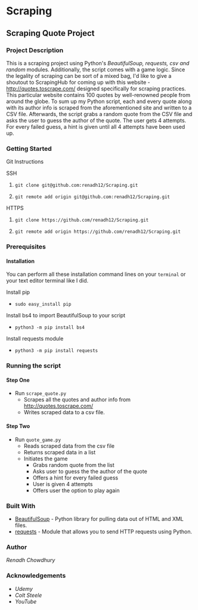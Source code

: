 # Scraping

## Scraping Quote Project

### Project Description

This is a scraping project using Python's *BeautifulSoup, requests, csv and random* modules. Additionally, the script comes with a game logic. Since the legality of scraping can be sort 
of a mixed bag, I'd like to give a shoutout to ScrapingHub for coming up with this website - http://quotes.toscrape.com/ designed specifically for scraping practices. This particular
website contains 100 quotes by well-renowned people from around the globe. To sum up my Python script, each and every quote along with its author info
is scraped from the aforementioned site and written to a CSV file. Afterwards, the script grabs a random quote from the CSV file and asks the user to guess the author
of the quote. The user gets 4 attempts. For every failed guess, a hint is given until all 4 attempts have been used up.

### Getting Started

Git Instructions

SSH

1. `git clone git@github.com:renadh12/Scraping.git`

2. `git remote add origin git@github.com:renadh12/Scraping.git`

HTTPS

1. `git clone https://github.com/renadh12/Scraping.git`

2. `git remote add origin https://github.com/renadh12/Scraping.git`


### Prerequisites

#### Installation

You can perform all these installation command lines on your `terminal` or your text editor terminal like I did.

Install pip 

- `sudo easy_install pip`

Install bs4 to import BeautifulSoup to your script

- `python3 -m pip install bs4`

Install requests module

- `python3 -m pip install requests`

### Running the script

#### Step One
- Run `scrape_quote.py`
  - Scrapes all the quotes and author info from http://quotes.toscrape.com/ 
  - Writes scraped data to a csv file.

#### Step Two
- Run `quote_game.py`
  - Reads scraped data from the csv file
  - Returns scraped data in a list
  - Initiates the game
    - Grabs random quote from the list
    - Asks user to guess the the author of the quote
    - Offers a hint for every failed guess
    - User is given 4 attempts
    - Offers user the option to play again

### Built With

- [BeautifulSoup](https://www.crummy.com/software/BeautifulSoup/bs4/doc/) - Python library for pulling data out of HTML and XML files.
- [requests](https://requests.readthedocs.io/en/master/) - Module that allows you to send HTTP requests using Python.

### Author
*Renadh Chowdhury*

### Acknowledgements
- _Udemy_
- _Colt Steele_
- _YouTube_

